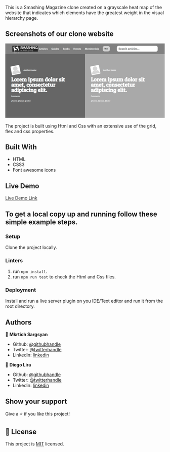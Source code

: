
 This is a Smashing Magazine clone created on a grayscale heat map of the website that indicates which elements have the greatest weight in the visual hierarchy page.


## Screenshots of our clone website

![screenshot](./screenshot.png)


The project is built using Html and Css with an extensive use of the grid, flex and css properties.

## Built With

- HTML
- CSS3
- Font awesome icons

## Live Demo

[Live Demo Link](https://raw.githack.com/lirad/microverse-design-teardown/features-branch/index.html )

## To get a local copy up and running follow these simple example steps.

### Setup

Clone the project locally.

### Linters

1. run `npm install`.
2. run `npm run test` to check the Html and Css files.

### Deployment

Install and run a live server plugin on you IDE/Text editor and run it from the root directory.

## Authors

👤 **Mkrtich Sargsyan**

- Github: [@githubhandle](https://github.com/MkrtichSargsyan)
- Twitter: [@twitterhandle](https://twitter.com/MkrtichSargsyan)
- Linkedin: [linkedin](https://www.linkedin.com/in/mkrtich-sargsyan-921ab0152/)

👤 **Diego Lira**

- Github: [@githubhandle](https://github.com/lirad)
- Twitter: [@twitterhandle](https://twitter.com/lirad)
- Linkedin: [linkedin](https://www.linkedin.com/in/diegoalira/)

## Show your support

Give a ⭐️ if you like this project!

## 📝 License

This project is [MIT](lic.url) licensed.
